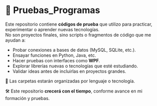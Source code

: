 # 🧪 Pruebas_Programas

Este repositorio contiene **códigos de prueba** que utilizo para practicar, experimentar o aprender nuevas tecnologías.  
No son proyectos finales, sino scripts o fragmentos de código que me ayudan a:

- Probar conexiones a bases de datos (MySQL, SQLite, etc.).
- Ensayar funciones en Python, Java, etc.
- Hacer pruebas con interfaces como **WPF**.
- Explorar librerías nuevas o tecnologías que esté estudiando.
- Validar ideas antes de incluirlas en proyectos grandes.

📁 Las carpetas estarán organizadas por lenguaje o tecnología.

🛠️ Este repositorio **crecerá con el tiempo**, conforme avance en mi formación y pruebas.
